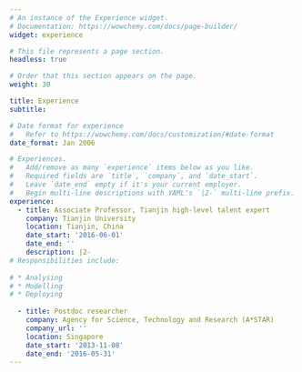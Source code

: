 ```yaml
---
# An instance of the Experience widget.
# Documentation: https://wowchemy.com/docs/page-builder/
widget: experience

# This file represents a page section.
headless: true

# Order that this section appears on the page.
weight: 30

title: Experience
subtitle:

# Date format for experience
#   Refer to https://wowchemy.com/docs/customization/#date-format
date_format: Jan 2006

# Experiences.
#   Add/remove as many `experience` items below as you like.
#   Required fields are `title`, `company`, and `date_start`.
#   Leave `date_end` empty if it's your current employer.
#   Begin multi-line descriptions with YAML's `|2-` multi-line prefix.
experience:
  - title: Associate Professor, Tianjin high-level talent expert
    company: Tianjin University
    location: Tianjin, China
    date_start: '2016-06-01'
    date_end: ''
    description: |2-
# Responsibilities include:
        
# * Analysing
# * Modelling
# * Deploying
        
  - title: Postdoc researcher
    company: Agency for Science, Technology and Research (A*STAR)
    company_url: ''
    location: Singapore
    date_start: '2013-11-08'
    date_end: '2016-05-31'
---
```

